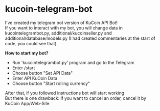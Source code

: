 # kucoin-telegram-bot
I've created my telegram bot version of KuCoin API Bot! <br>
If you want to interact with my bot, you will change data in kucointelegrambot.py, additional/kucoinseller.py and additional/database/models.py (I had created commentaries at the start of code, you could see that)<br>

<b>How to start my bot?</b><br>
<ul>
  <li>Run 'kucointelegrambot.py' program and go to the Telegram</li>
  <li>Enter /start</li>
  <li>Choose button "Set API Data"</li>
  <li>Enter API KuCoin Data</li>
  <li>Choose button "Start rolling currency"</li>
</ul>
After that, if you followed instructions bot will start working<br>
But there is one drawback: If you want to cancel an order, cancel it by KuCoin App/Web-Site
